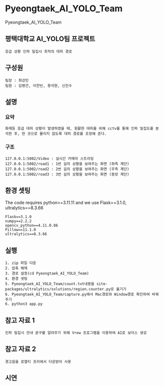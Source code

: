 # Pyeongtaek_AI_YOLO_Team
Pyeongtaek_AI_YOLO_Team

## 평택대학교 AI_YOLO팀 프로젝트
```
응급 상황 인파 밀집시 최적의 대피 경로
```
## 구성원
```
팀장 : 최강민
팀원 : 김병건, 이찬빈, 용석현, 신진수
```
## 설명
### 요약
```
화재등 응급 대피 상황이 발생하였을 때, 원활한 대피를 위해 cctv를 통해 인파 밀집도를 분석한 후, 한 곳으로 몰리지 않도록 대피 경로를 조정해 준다.
```
### 구조
```
127.0.0.1:5002/Video : 실시간 카메라 스트리밍
127.0.0.1:5002/road1 : 1번 길의 상황을 보여주는 화면 (좌측 계단)
127.0.0.1:5002/road2 : 2번 길의 상황을 보여주는 화면 (우측 계단)
127.0.0.1:5002/road3 : 3번 길의 상황을 보여주는 화면 (중앙 계단)
```

## 환경 셋팅
The code requires python>=3.11.11 and we use Flask==3.1.0, ultralytics==8.3.66
```
Flask==3.1.0
numpy==2.2.2
opencv_python==4.11.0.86
Pillow==11.1.0
ultralytics==8.3.66

```
## 실행
```
1. zip 파일 다운
2. 압축 해제
3. 경로 설정(cd Pyeongtaek_AI_YOLO_Team)
4. 환경 셋팅
5. Pyeongtaek_AI_YOLO_Team/count.txt내용을 site-packages/ultralytics/solutions/region.counter.py로 옮기기
6. Pyeongtaek_AI_YOLO_Team/capture.py에서 Mac경로와 Window경로 확인하여 바꿔주기
6. python3 app.py
```
## 참고 자료 1
```
인파 밀집시 안내 문구를 알려주기 위해 Vrew 프로그램을 이용하여 AI로 보이스 생성
```
## 참고 자료 2
```
경고음을 로열티 프리에서 다운받아 사용
```
## 시연
```

```
